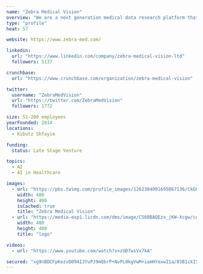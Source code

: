 ```yaml
---
name: "Zebra Medical Vision"
overview: "We are a next generation medical data research platform that will produce the needed amount of machine learning algorithms to provide scalable diagnostic to the next 1 billion people to join middle class. "
type: "profile"
heat: 57

website: https://www.zebra-med.com/

linkedin:
  url: "https://www.linkedin.com/company/zebra-medical-vision-ltd"
  followers: 5137

crunchbase:
  url: "https://www.crunchbase.com/organization/zebra-medical-vision"

twitter:
  username: "ZebraMedVision"
  url: "https://twitter.com/ZebraMedVision"
  followers: 1772

size: 51-200 employees
yearFounded: 2014
locations:
  - Kibutz Shfayim

funding:
  status: Late Stage Venture

topics:
  - AI
  - AI in Healthcare

images:
  - url: "https://pbs.twimg.com/profile_images/1262384091695067136/CkGO_NYY_400x400.png"
    width: 400
    height: 400
    isCached: true
    title: "Zebra Medical Vision"
  - url: "https://media-exp1.licdn.com/dms/image/C560BAQEzx_jKW-Xcgw/company-logo_200_200/0?e=1594857600&v=beta&t=COXLGu-koKyTtAN31V5vTayL0Zb89AxwNLXIqd5DebU"
    width: 400
    height: 400
    title: "logo"

videos:
  - url: "https://www.youtube.com/watch?v=zUD7wsVx7kA"

secured: "xg9nBDCFpKezvD094IJYuPJ9mQbrP+NvPL0kgVwM+iamHYexwI1a/8SB1ckISepI1oqnP4ifWSPR08Ou4AJ8yH9TxylILMclw8GRaSaENPrAvPUYePA98poJakC0+Owx8eU90o3ujLIT1PRHMqkHdidnrLVR2HLLgXKkGZz6+jNXH2HSq+8cjIxhctr/iuO4AlCJQ7mICAkQhWgjCC9yMj5/796+QpGBNIb6Zych48B5j5mktsWYyvT6P+Zj9nrjrpvDc0OYw/eFHXOYBsvMSoGK3GlM1CfDXk7JYrdkiJ4lgnXqBHFYiRKOmjllbBCmzEtrc4W5hs9RZ0Xs4FxSzKE3f9/RJqW6dBVmcJHQm0fPgZEM1VSL1tAFDpRZfXSgxHgNnixs65cTaHwcFjJdGIFlJUMSN0nSUxQlp6rJ+3w=;fLr1j2DdhMDin2cTHy+/zA=="
---
```


